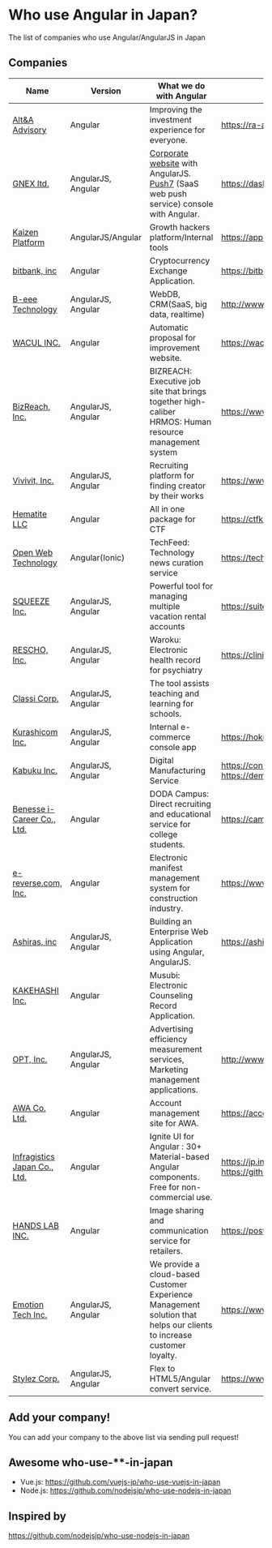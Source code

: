 # Who use Angular in Japan?
The list of companies who use Angular/AngularJS in Japan

## Companies

| Name | Version | What we do with Angular | Public URL |
| ------------ | ------- | ------- | ------- |
| [Alt&A Advisory](https://ra-ai.com/) | Angular | Improving the investment experience for everyone. | https://ra-ai.com/ |
| [GNEX ltd.](https://globalnet-ex.com) | AngularJS, Angular | [Corporate website](https://globalnet-ex.com) with AngularJS. [Push7](https://push7.jp) (SaaS web push service) console with Angular. | https://dashboard.push7.jp |
| [Kaizen Platform](https://kaizenplatform.com/) | AngularJS/Angular | Growth hackers platform/Internal tools | https://app.kaizenplatform.net/ |
| [bitbank, inc](https://bitbank.cc/) | Angular | Cryptocurrency Exchange Application. | https://bitbank.cc/ |
| [B-eee Technology](http://www.b-eee.com/) | AngularJS, Angular | WebDB, CRM(SaaS, big data, realtime) | http://www.b-eee.com/ |
| [WACUL INC.](https://wacul.co.jp) | Angular | Automatic proposal for improvement website.| https://wacul-ai.com |
| [BizReach, Inc.](http://www.bizreach.co.jp/) | AngularJS, Angular | BIZREACH: Executive job site that brings together high-caliber <br/> HRMOS: Human resource management system | https://www.bizreach.jp/ https://hrmos.co/saiyo/ |
| [Vivivit, Inc.](https://vivivit.co.jp/) | AngularJS, Angular | Recruiting platform for finding creator by their works | https://www.vivivit.com |
| [Hematite LLC](https://fe2o3.jp/) | Angular | All in one package for CTF | https://ctfkit.com |
| [Open Web Technology](http://openweb.co.jp/) | Angular(Ionic) | TechFeed: Technology news curation service | https://techfeed.io |
| [SQUEEZE Inc.](https://squeeze-inc.co.jp/) | AngularJS, Angular | Powerful tool for managing multiple vacation rental accounts | https://suitebook.io/ |
| [RESCHO, Inc.](https://www.rescho.co.jp/) | AngularJS, Angular | Waroku: Electronic health record for psychiatry | https://clinic.waroku.net/ |
| [Classi Corp.](https://classi.jp/) | AngularJS, Angular | The tool assists teaching and learning for schools. | |
| [Kurashicom Inc.](https://kurashicom.jp/) | AngularJS, Angular | Internal e-commerce console app | https://hokuohkurashi.com/ |
| [Kabuku Inc.](https://www.kabuku.co.jp/) | AngularJS, Angular | Digital Manufacturing Service | https://connect.kabuku.io/pro/project/request  https://demo.3dprinting-mms.com/app#/ |
| [Benesse i-Career Co., Ltd.](https://www.benesse-i-career.co.jp/) | Angular | DODA Campus: Direct recruiting and educational  service for college students. | https://campus.doda.jp |
| [e-reverse.com, Inc.](https://www.e-reverse.com/) | Angular | Electronic manifest management system for construction industry.| https://www.e-reverse.com/ |
| [Ashiras, inc](https://ashiras.xyz/) | AngularJS, Angular | Building an Enterprise Web Application using Angular, AngularJS.| https://ashiras.xyz/ |
| [KAKEHASHI Inc.](https://kakehashi.life/) | Angular | Musubi: Electronic Counseling Record Application.|  |
| [OPT, Inc.](http://www.opt.ne.jp/opttechnologies/) | AngularJS, Angular | Advertising efficiency measurement services, Marketing management applications.| http://www.opt.ne.jp/opttechnologies/index.html#product |
| [AWA Co. Ltd.](https://awa.fm/) | Angular | Account management site for AWA. | https://account.awa.fm/ |
| [Infragistics Japan Co., Ltd.](https://jp.infragistics.com/) | Angular | Ignite UI for Angular : 30+ Material-based Angular components. Free for non-commercial use.  | https://jp.infragistics.com/products/ignite-ui-angular https://github.com/IgniteUI/igniteui-angular |
| [HANDS LAB INC.](https://www.hands-lab.com/) | Angular | Image sharing and communication service for retailers. | https://post-for.com/ |
| [Emotion Tech Inc.](https://www.emotion-tech.co.jp/) | AngularJS, Angular | We provide a cloud-based Customer Experience Management solution that helps our clients to increase customer loyalty. | https://www.emotion-tech.co.jp/ |
| [Stylez Corp.](https://www.stylez.co.jp/) | AngularJS, Angular | Flex to HTML5/Angular convert service. | https://www.stylez.co.jp/ |

## Add your company!

You can add your company to the above list via sending pull request!

## Awesome who-use-**-in-japan

- Vue.js:  https://github.com/vuejs-jp/who-use-vuejs-in-japan
- Node.js: https://github.com/nodejsjp/who-use-nodejs-in-japan

## Inspired by
https://github.com/nodejsjp/who-use-nodejs-in-japan
